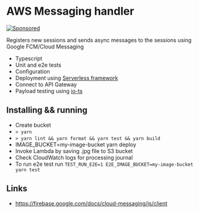 # AWS Messaging handler

[![Sponsored](https://img.shields.io/badge/chilicorn-sponsored-brightgreen.svg)](http://spiceprogram.org/oss-sponsorship)

Registers new sessions and sends async messages to the sessions using Google FCM/Cloud Messaging

  * Typescript
  * Unit and e2e tests
  * Configuration
  * Deployment using [Serverless framework](https://serverless.com)
  * Connect to API Gateway
  * Payload testing using [io-ts](https://github.com/gcanti/io-ts)

## Installing && running

  * Create bucket
  * `> yarn`
  * `> yarn lint && yarn format && yarn test && yarn build`
  * IMAGE_BUCKET=my-image-bucket yarn deploy
  * Invoke Lambda by saving .jpg file to S3 bucket
  * Check CloudWatch logs for processing journal
  * To run e2e test run `TEST_RUN_E2E=1 E2E_IMAGE_BUCKET=my-image-bucket yarn test`

## Links

  * https://firebase.google.com/docs/cloud-messaging/js/client
